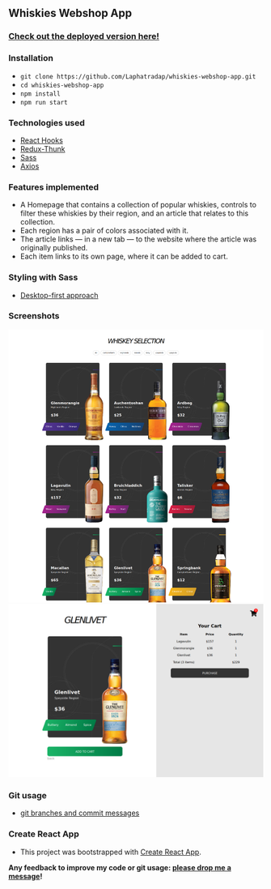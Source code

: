## Whiskies Webshop App

### [Check out the deployed version here!](https://whiskies-webshop-client.herokuapp.com/)

### Installation

- `git clone https://github.com/Laphatradap/whiskies-webshop-app.git`
- `cd whiskies-webshop-app`
- `npm install`
- `npm run start`

### Technologies used

- [React Hooks](./src/components/ProductList/index.jsx)
- [Redux-Thunk](./src/store/products/actions.js)
- [Sass](./src/styles/_ProductList.scss)
- [Axios](./src/store/articles/actions.js)

### Features implemented

- A Homepage that contains a collection of popular whiskies, controls to filter these whiskies by their region, and an article that relates to this collection.
- Each region has a pair of colors associated with it.
- The article links — in a new tab — to the website where the article was originally published.
- Each item links to its own page, where it can be added to cart.

### Styling with Sass

- [Desktop-first approach](./src/styles/_Article.scss)

### Screenshots

![Homepage](./src/assets/screenshots/react-webshop-app.png)
![DetailPage](./src/assets/screenshots/app-detailpage-cart1.png)

### Git usage

- [git branches and commit messages](https://github.com/Laphatradap/whiskies-webshop-app/commits/master)

### Create React App

- This project was bootstrapped with [Create React App](https://github.com/facebook/create-react-app).

**Any feedback to improve my code or git usage: [please drop me a message](https://www.linkedin.com/in/laphatradaphusri/)!**
